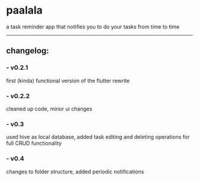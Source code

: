 # paalala
 a task reminder app that notifies you to do your tasks from time to time
 
---
## changelog:
### - v0.2.1
 first (kinda) functional version of the flutter rewrite
### - v0.2.2
 cleaned up code, minor ui changes
### - v0.3
 used hive as local database, added task editing and deleting operations for full CRUD functionality
### - v0.4
 changes to folder structure, added periodic notifications
